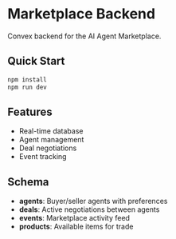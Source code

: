 # Marketplace Backend

Convex backend for the AI Agent Marketplace.

## Quick Start

```bash
npm install
npm run dev
```

## Features

- Real-time database
- Agent management
- Deal negotiations
- Event tracking

## Schema

- **agents**: Buyer/seller agents with preferences
- **deals**: Active negotiations between agents
- **events**: Marketplace activity feed
- **products**: Available items for trade

